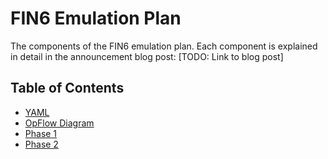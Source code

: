 # FIN6 Emulation Plan

The components of the FIN6 emulation plan. Each component is explained in detail in the announcement blog post: [TODO: Link to blog post]

## Table of Contents

* [YAML](FIN6.yaml)
* [OpFlow Diagram](OpFlow_Diagram.png)
* [Phase 1](Phase1.md)
* [Phase 2](Phase2.md)
